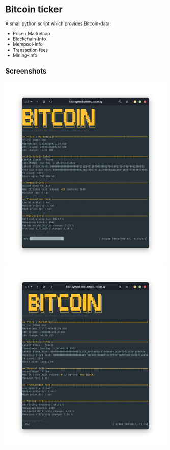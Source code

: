 # Bitcoin ticker

A small python script which provides Bitcoin-data:
- Price / Marketcap
- Blockchain-Info
- Mempool-Info
- Transaction fees
- Mining-Info

## Screenshots

![App Screenshot](https://github.com/haui-btc/Bitcoin_ticker/blob/main/ticker_screen.png?raw=true)
![App Screenshot](https://github.com/haui-btc/Bitcoin_ticker/blob/main/screen_new_block.png?raw=true)
